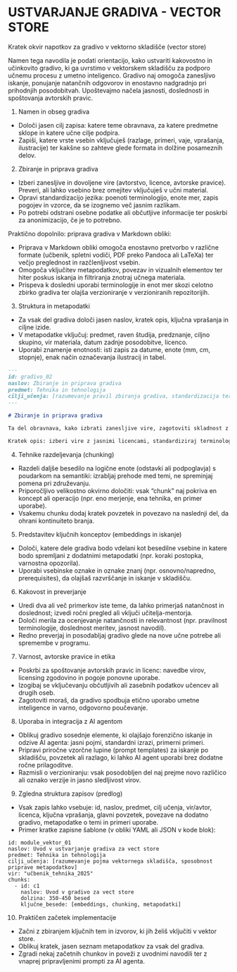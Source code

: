 # USTVARJANJE GRADIVA - VECTOR STORE

Kratek okvir napotkov za gradivo v vektorno skladišče (vector store)

Namen tega navodila je podati orientacijo, kako ustvariti kakovostno in učinkovito gradivo, ki ga uvrstimo v vektorskem skladišču za podporo učnemu procesu z umetno inteligenco. Gradivo naj omogoča zanesljivo iskanje, ponujanje natančnih odgovorov in enostavno nadgradnjo pri prihodnjih posodobitvah. Upoštevajmo načela jasnosti, doslednosti in spoštovanja avtorskih pravic.

1. Namen in obseg gradiva
- Določi jasen cilj zapisa: katere teme obravnava, za katere predmetne sklope in katere učne cilje podpira.
- Zapiši, katere vrste vsebin vključuješ (razlage, primeri, vaje, vprašanja, ilustracije) ter kakšne so zahteve glede formata in dolžine posameznih delov.

2. Zbiranje in priprava gradiva

- Izberi zanesljive in dovoljene vire (avtorstvo, licence, avtorske pravice). Preveri, ali lahko vsebino brez omejitev vključuješ v učni material.
- Opravi standardizacijo jezika: poenoti terminologijo, enote mer, zapis pogojev in vzorce, da se izognemo več jasnim razlikam.
- Po potrebi odstrani osebne podatke ali občutljive informacije ter poskrbi za anonimizacijo, če je to potrebno.

Praktično dopolnilo: priprava gradiva v Markdown obliki:  
- Priprava v Markdown obliki omogoča enostavno pretvorbo v različne formate (učbenik, spletni vodiči, PDF preko Pandoca ali LaTeXa) ter večjo preglednost in razčlenljivost vsebin.
- Omogoča vključitev metapodatkov, povezav in vizualnih elementov ter hiter poskus iskanja in filtriranja znotraj učnega materiala.
- Prispeva k dosledni uporabi terminologije in enot mer skozi celotno zbirko gradiva ter olajša verzioniranje v verzioniranih repozitorijih.

3. Struktura in metapodatki
- Za vsak del gradiva določi jasen naslov, kratek opis, ključna vprašanja in ciljne izide.
- V metapodatke vključuj: predmet, raven študija, predznanje, ciljno skupino, vir materiala, datum zadnje posodobitve, licenco.
- Uporabi znamenje enotnosti: isti zapis za datume, enote (mm, cm, stopnje), enak način označevanja ilustracij in tabel.

```markdown
---
id: gradivo_02
naslov: Zbiranje in priprava gradiva
predmet: Tehnika in tehnologija
cilji_učenja: [razumevanje pravil zbiranja gradiva, standardizacija terminologije]
---

# Zbiranje in priprava gradiva

Ta del obravnava, kako izbrati zanesljive vire, zagotoviti skladnost z avtorskimi pravicami ter standardizirati jezik in zapis mer. Namen je omogočiti enostavno vključevanje gradiva v učni proces in njegovo ponovljivo uporabo v vektorskem skladišču.

Kratek opis: izberi vire z jasnimi licencami, standardiziraj terminologijo in enote ter poskrbi za anonimizacijo osebnih podatkov, kjer je potrebno.
```

4. Tehnike razdeljevanja (chunking)
- Razdeli daljše besedilo na logične enote (odstavki ali podpoglavja) s poudarkom na semantiki: izrabljaj prehode med temi, ne spreminjaj pomena pri združevanju.
- Priporočljivo velikostno okvirno določiti: vsak “chunk” naj pokriva en koncept ali operacijo (npr. eno merjenje, ena tehnika, en primer uporabe).
- Vsakemu chunku dodaj kratek povzetek in povezavo na naslednji del, da ohrani kontinuiteto branja.

5. Predstavitev ključnih konceptov (embeddings in iskanje)
- Določi, katere dele gradiva bodo vdelani kot besedilne vsebine in katere bodo spremljani z dodatnimi metapodatki (npr. koraki postopka, varnostna opozorila).
- Uporabi vsebinske oznake in oznake znanj (npr. osnovno/napredno, prerequisites), da olajšaš razvrščanje in iskanje v skladišču.

6. Kakovost in preverjanje
- Uredi dva ali več primerkov iste teme, da lahko primerjaš natančnost in doslednost; izvedi ročni pregled ali vključi učitelja-mentorja.
- Določi merila za ocenjevanje natančnosti in relevantnost (npr. pravilnost terminologije, doslednost meritev, jasnost navodil).
- Redno preverjaj in posodabljaj gradivo glede na nove učne potrebe ali spremembe v programu.

7. Varnost, avtorske pravice in etika
- Poskrbi za spoštovanje avtorskih pravic in licenc: navedbe virov, licensing zgodovino in pogoje ponovne uporabe.
- Izogibaj se vključevanju občutljivih ali zasebnih podatkov učencev ali drugih oseb.
- Zagotoviti moraš, da gradivo spodbuja etično uporabo umetne inteligence in varno, odgovorno poučevanje.

8. Uporaba in integracija z AI agentom
- Oblikuj gradivo sosednje elemente, ki olajšajo forenzično iskanje in odzive AI agenta: jasni pojmi, standardni izrazi, primerni primeri.
- Pripravi priročne vzorčne lupine (prompt templates) za iskanje po skladišču, povzetek ali razlago, ki lahko AI agent uporabi brez dodatne ročne prilagoditve.
- Razmisli o verzioniranju: vsak posodobljen del naj prejme novo različico ali oznako verzije in jasno sledljivost virov.

9. Zgledna struktura zapisov (predlog)
- Vsak zapis lahko vsebuje: id, naslov, predmet, cilj učenja, vir/avtor, licenca, ključna vprašanja, glavni povzetek, povezave na dodatno gradivo, metapodatke o temi in primeri uporabe.
- Primer kratke zapisne šablone (v obliki YAML ali JSON v kode blok): 

```
id: module_vektor_01
naslov: Uvod v ustvarjanje gradiva za vect store
predmet: Tehnika in tehnologija
cilji_učenja: [razumevanje pojma vektornega skladišča, sposobnost priprave metapodatkov]
vir: "učbenik_tehnika_2025"
chunks:
  - id: c1
    naslov: Uvod v gradivo za vect store
    dolzina: 350-450 besed
    ključne_besede: [embeddings, chunking, metapodatki]
```

10. Praktičen začetek implementacije
- Začni z zbiranjem ključnih tem in izvorov, ki jih želiš vključiti v vektor store.
- Oblikuj kratek, jasen seznam metapodatkov za vsak del gradiva.
- Zgradi nekaj začetnih chunkov in poveži z uvodnimi navodili ter z vnaprej pripravljenimi prompti za AI agenta.

